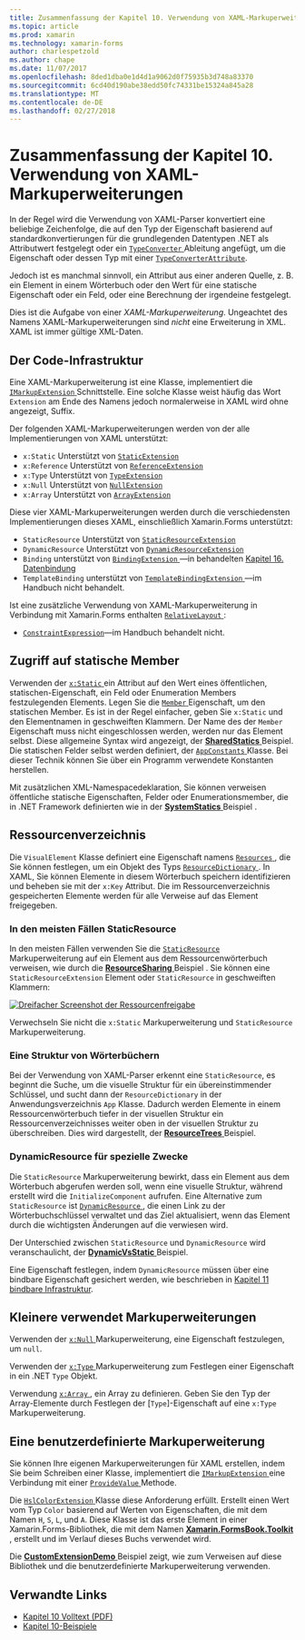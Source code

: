 ```yaml
---
title: Zusammenfassung der Kapitel 10. Verwendung von XAML-Markuperweiterungen
ms.topic: article
ms.prod: xamarin
ms.technology: xamarin-forms
author: charlespetzold
ms.author: chape
ms.date: 11/07/2017
ms.openlocfilehash: 8ded1dba0e1d4d1a9062d0f75935b3d748a83370
ms.sourcegitcommit: 6cd40d190abe38edd50fc74331be15324a845a28
ms.translationtype: MT
ms.contentlocale: de-DE
ms.lasthandoff: 02/27/2018
---
```

# <a name="summary-of-chapter-10-xaml-markup-extensions"></a>Zusammenfassung der Kapitel 10. Verwendung von XAML-Markuperweiterungen

In der Regel wird die Verwendung von XAML-Parser konvertiert eine beliebige Zeichenfolge, die auf den Typ der Eigenschaft basierend auf standardkonvertierungen für die grundlegenden Datentypen .NET als Attributwert festgelegt oder ein [ `TypeConverter` ](https://developer.xamarin.com/api/type/Xamarin.Forms.TypeConverter/) Ableitung angefügt, um die Eigenschaft oder dessen Typ mit einer [`TypeConverterAttribute`](https://developer.xamarin.com/api/type/Xamarin.Forms.TypeConverterAttribute/).

Jedoch ist es manchmal sinnvoll, ein Attribut aus einer anderen Quelle, z. B. ein Element in einem Wörterbuch oder den Wert für eine statische Eigenschaft oder ein Feld, oder eine Berechnung der irgendeine festgelegt.

Dies ist die Aufgabe von einer *XAML-Markuperweiterung*. Ungeachtet des Namens XAML-Markuperweiterungen sind *nicht* eine Erweiterung in XML. XAML ist immer gültige XML-Daten.

## <a name="the-code-infrastructure"></a>Der Code-Infrastruktur

Eine XAML-Markuperweiterung ist eine Klasse, implementiert die [ `IMarkupExtension` ](https://developer.xamarin.com/api/type/Xamarin.Forms.Xaml.IMarkupExtension/) Schnittstelle. Eine solche Klasse weist häufig das Wort `Extension` am Ende des Namens jedoch normalerweise in XAML wird ohne angezeigt, Suffix.

Der folgenden XAML-Markuperweiterungen werden von der alle Implementierungen von XAML unterstützt:

- `x:Static` Unterstützt von [`StaticExtension`](https://developer.xamarin.com/api/type/Xamarin.Forms.Xaml.StaticExtension/)
- `x:Reference` Unterstützt von [`ReferenceExtension`](https://developer.xamarin.com/api/type/Xamarin.Forms.Xaml.ReferenceExtension/)
- `x:Type` Unterstützt von [`TypeExtension`](https://developer.xamarin.com/api/type/Xamarin.Forms.Xaml.TypeExtension/)
- `x:Null` Unterstützt von [`NullExtension`](https://developer.xamarin.com/api/type/Xamarin.Forms.Xaml.NullExtension/)
- `x:Array` Unterstützt von [`ArrayExtension`](https://developer.xamarin.com/api/type/Xamarin.Forms.Xaml.ArrayExtension/)

Diese vier XAML-Markuperweiterungen werden durch die verschiedensten Implementierungen dieses XAML, einschließlich Xamarin.Forms unterstützt:

- `StaticResource` Unterstützt von [`StaticResourceExtension`](https://developer.xamarin.com/api/type/Xamarin.Forms.Xaml.StaticResourceExtension/)
- `DynamicResource` Unterstützt von [`DynamicResourceExtension`](https://developer.xamarin.com/api/type/Xamarin.Forms.Xaml.DynamicResourceExtension/)
- `Binding` unterstützt von [ `BindingExtension` ](https://developer.xamarin.com/api/type/Xamarin.Forms.Xaml.BindingExtension/) &mdash;in behandelten [Kapitel 16. Datenbindung](#chapter16)
- `TemplateBinding` unterstützt von [ `TemplateBindingExtension` ](https://developer.xamarin.com/api/type/Xamarin.Forms.Xaml.TemplateBindingExtension/) &mdash;im Handbuch nicht behandelt.

Ist eine zusätzliche Verwendung von XAML-Markuperweiterung in Verbindung mit Xamarin.Forms enthalten [ `RelativeLayout` ](https://developer.xamarin.com/api/type/Xamarin.Forms.RelativeLayout/):

- [`ConstraintExpression`](https://developer.xamarin.com/api/type/Xamarin.Forms.ConstraintExpression/)&mdash;im Handbuch behandelt nicht.

## <a name="accessing-static-members"></a>Zugriff auf statische Member

Verwenden der [ `x:Static` ](https://developer.xamarin.com/api/type/Xamarin.Forms.Xaml.StaticExtension/) ein Attribut auf den Wert eines öffentlichen, statischen-Eigenschaft, ein Feld oder Enumeration Members festzulegenden Elements. Legen Sie die [ `Member` ](https://developer.xamarin.com/api/property/Xamarin.Forms.Xaml.StaticExtension.Member/) Eigenschaft, um den statischen Member. Es ist in der Regel einfacher, geben Sie `x:Static` und den Elementnamen in geschweiften Klammern. Der Name des der `Member` Eigenschaft muss nicht eingeschlossen werden, werden nur das Element selbst. Diese allgemeine Syntax wird angezeigt, der [ **SharedStatics** ](https://github.com/xamarin/xamarin-forms-book-samples/tree/master/Chapter10/SharedStatics) Beispiel. Die statischen Felder selbst werden definiert, der [ `AppConstants` ](https://github.com/xamarin/xamarin-forms-book-samples/blob/master/Chapter10/SharedStatics/SharedStatics/SharedStatics/AppConstants.cs) Klasse. Bei dieser Technik können Sie über ein Programm verwendete Konstanten herstellen.

Mit zusätzlichen XML-Namespacedeklaration, Sie können verweisen öffentliche statische Eigenschaften, Felder oder Enumerationsmember, die in .NET Framework definierten wie in der [ **SystemStatics** ](https://github.com/xamarin/xamarin-forms-book-samples/tree/master/Chapter10/SystemStatics) Beispiel .

## <a name="resource-dictionaries"></a>Ressourcenverzeichnis

Die `VisualElement` Klasse definiert eine Eigenschaft namens [ `Resources` ](https://developer.xamarin.com/api/property/Xamarin.Forms.VisualElement.Resources/) , die Sie können festlegen, um ein Objekt des Typs [ `ResourceDictionary` ](https://developer.xamarin.com/api/type/Xamarin.Forms.ResourceDictionary/). In XAML, Sie können Elemente in diesem Wörterbuch speichern identifizieren und beheben sie mit der `x:Key` Attribut. Die im Ressourcenverzeichnis gespeicherten Elemente werden für alle Verweise auf das Element freigegeben.

### <a name="staticresource-for-most-purposes"></a>In den meisten Fällen StaticResource

In den meisten Fällen verwenden Sie die [ `StaticResource` ](https://developer.xamarin.com/api/type/Xamarin.Forms.Xaml.StaticResourceExtension/) Markuperweiterung auf ein Element aus dem Ressourcenwörterbuch verweisen, wie durch die [ **ResourceSharing** ](https://github.com/xamarin/xamarin-forms-book-samples/tree/master/Chapter10/ResourceSharing) Beispiel . Sie können eine `StaticResourceExtension` Element oder `StaticResource` in geschweiften Klammern:

[![Dreifacher Screenshot der Ressourcenfreigabe](images/ch10fg03-small.png "Ressourcenfreigabe")](images/ch10fg03-large.png "Ressourcenfreigabe")

Verwechseln Sie nicht die `x:Static` Markuperweiterung und `StaticResource` Markuperweiterung.

### <a name="a-tree-of-dictionaries"></a>Eine Struktur von Wörterbüchern

Bei der Verwendung von XAML-Parser erkennt eine `StaticResource`, es beginnt die Suche, um die visuelle Struktur für ein übereinstimmender Schlüssel, und sucht dann der `ResourceDictionary` in der Anwendungsverzeichnis `App` Klasse. Dadurch werden Elemente in einem Ressourcenwörterbuch tiefer in der visuellen Struktur ein Ressourcenverzeichnisses weiter oben in der visuellen Struktur zu überschreiben. Dies wird dargestellt, der [ **ResourceTrees** ](https://github.com/xamarin/xamarin-forms-book-samples/tree/master/Chapter10/ResourceTrees) Beispiel.

### <a name="dynamicresource-for-special-purposes"></a>DynamicResource für spezielle Zwecke

Die `StaticResource` Markuperweiterung bewirkt, dass ein Element aus dem Wörterbuch abgerufen werden soll, wenn eine visuelle Struktur, während erstellt wird die `InitializeComponent` aufrufen. Eine Alternative zum `StaticResource` ist [ `DynamicResource` ](https://developer.xamarin.com/api/type/Xamarin.Forms.Xaml.DynamicResourceExtension/), die einen Link zu der Wörterbuchschlüssel verwaltet und das Ziel aktualisiert, wenn das Element durch die wichtigsten Änderungen auf die verwiesen wird.

Der Unterschied zwischen `StaticResource` und `DynamicResource` wird veranschaulicht, der [ **DynamicVsStatic** ](https://github.com/xamarin/xamarin-forms-book-samples/tree/master/Chapter10/DynamicVsStatic) Beispiel.

Eine Eigenschaft festlegen, indem `DynamicResource` müssen über eine bindbare Eigenschaft gesichert werden, wie beschrieben in [Kapitel 11 bindbare Infrastruktur](chapter11.md).

## <a name="lesser-used-markup-extensions"></a>Kleinere verwendet Markuperweiterungen

Verwenden der [ `x:Null` ](https://developer.xamarin.com/api/type/Xamarin.Forms.Xaml.NullExtension/) Markuperweiterung, eine Eigenschaft festzulegen, um `null`.

Verwenden der [ `x:Type` ](https://developer.xamarin.com/api/type/Xamarin.Forms.Xaml.TypeExtension/) Markuperweiterung zum Festlegen einer Eigenschaft in ein .NET `Type` Objekt.

Verwendung [ `x:Array` ](https://developer.xamarin.com/api/type/Xamarin.Forms.Xaml.ArrayExtension/) , ein Array zu definieren. Geben Sie den Typ der Array-Elemente durch Festlegen der [`Type`]-Eigenschaft auf eine `x:Type` Markuperweiterung.

## <a name="a-custom-markup-extension"></a>Eine benutzerdefinierte Markuperweiterung

Sie können Ihre eigenen Markuperweiterungen für XAML erstellen, indem Sie beim Schreiben einer Klasse, implementiert die [ `IMarkupExtension` ](https://developer.xamarin.com/api/type/Xamarin.Forms.Xaml.IMarkupExtension/) eine Verbindung mit einer [ `ProvideValue` ](https://developer.xamarin.com/api/member/Xamarin.Forms.Xaml.IMarkupExtension.ProvideValue/p/System.IServiceProvider/) Methode.

Die [ `HslColorExtension` ](https://github.com/xamarin/xamarin-forms-book-samples/blob/master/Libraries/Xamarin.FormsBook.Toolkit/Xamarin.FormsBook.Toolkit/HslColorExtension.cs) Klasse diese Anforderung erfüllt. Erstellt einen Wert vom Typ `Color` basierend auf Werten von Eigenschaften, die mit dem Namen `H`, `S`, `L`, und `A`. Diese Klasse ist das erste Element in einer Xamarin.Forms-Bibliothek, die mit dem Namen [ **Xamarin.FormsBook.Toolkit** ](https://github.com/xamarin/xamarin-forms-book-samples/tree/master/Libraries/Xamarin.FormsBook.Toolkit) , erstellt und im Verlauf dieses Buchs verwendet wird.

Die [ **CustomExtensionDemo** ](https://github.com/xamarin/xamarin-forms-book-samples/tree/master/Chapter10/CustomExtensionDemo) Beispiel zeigt, wie zum Verweisen auf diese Bibliothek und die benutzerdefinierte Markuperweiterung verwenden.



## <a name="related-links"></a>Verwandte Links

- [Kapitel 10 Volltext (PDF)](https://download.xamarin.com/developer/xamarin-forms-book/XamarinFormsBook-Ch10-Apr2016.pdf)
- [Kapitel 10-Beispiele](https://github.com/xamarin/xamarin-forms-book-samples/tree/master/Chapter10)

